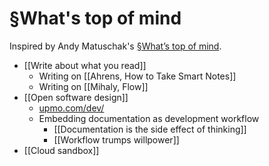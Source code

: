 # §What's top of mind
Inspired by Andy Matuschak's [§What’s top of mind](https://notes.andymatuschak.org/%C2%A7What%E2%80%99s_top_of_mind).

- [[Write about what you read]]
	- Writing on [[Ahrens, How to Take Smart Notes]]
	- Writing on [[Mihaly, Flow]]
- [[Open software design]]
	- [upmo.com/dev/](https://upmo.com/dev/)
	- Embedding documentation as development workflow
		- [[Documentation is the side effect of thinking]]
		- [[Workflow trumps willpower]]
- [[Cloud sandbox]]

<!-- #evergreen #outline -->

<!-- {BearID:C920BE75-5FD9-448B-9BEC-E2C1DB3424B9-3039-00002748D86776BF} -->
